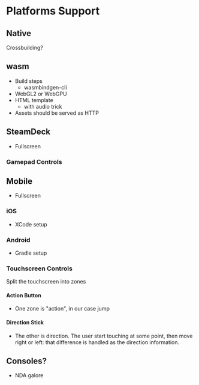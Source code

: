 # Platforms Support

## Native

Crossbuilding?

## wasm

* Build steps
    * wasmbindgen-cli
* WebGL2 or WebGPU
* HTML template
    * with audio trick
* Assets should be served as HTTP

## SteamDeck

* Fullscreen

### Gamepad Controls

## Mobile

* Fullscreen

### iOS

* XCode setup

### Android

* Gradle setup

### Touchscreen Controls

Split the touchscreen into zones

#### Action Button

* One zone is "action", in our case jump

#### Direction Stick

* The other is direction. The user start touching at some point, then move right or left: that difference is handled as the direction information.

## Consoles?

* NDA galore

